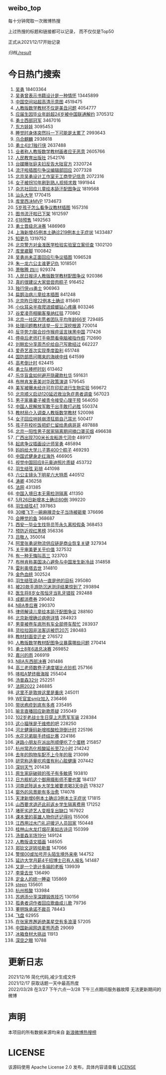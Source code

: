 weibo_top  
---
每十分钟爬取一次微博热搜  

上过热搜的标题和链接都可以记录， 而不仅仅是Top50

正式从2021/12/17开始记录  

*归档[./result](./result/)*

# 今日热门搜索  
1. [吴勇](https://s.weibo.com//weibo?q=%23%E5%90%B4%E5%8B%87%23&Refer=top) 18403364
2. [吴勇曾表示书籍设计是一种情怀](https://s.weibo.com//weibo?q=%23%E5%90%B4%E5%8B%87%E6%9B%BE%E8%A1%A8%E7%A4%BA%E4%B9%A6%E7%B1%8D%E8%AE%BE%E8%AE%A1%E6%98%AF%E4%B8%80%E7%A7%8D%E6%83%85%E6%80%80%23&Refer=top) 13445899
3. [中国空间站超高清示意图](https://s.weibo.com//weibo?q=%23%E4%B8%AD%E5%9B%BD%E7%A9%BA%E9%97%B4%E7%AB%99%E8%B6%85%E9%AB%98%E6%B8%85%E7%A4%BA%E6%84%8F%E5%9B%BE%23&Refer=top) 4519475
4. [人教版数学教材不仅是美丑问题](https://s.weibo.com//weibo?q=%23%E4%BA%BA%E6%95%99%E7%89%88%E6%95%B0%E5%AD%A6%E6%95%99%E6%9D%90%E4%B8%8D%E4%BB%85%E6%98%AF%E7%BE%8E%E4%B8%91%E9%97%AE%E9%A2%98%23&Refer=top) 4054777
5. [应届生因毕业年龄超24岁被中国联通解约](https://s.weibo.com//weibo?q=%23%E5%BA%94%E5%B1%8A%E7%94%9F%E5%9B%A0%E6%AF%95%E4%B8%9A%E5%B9%B4%E9%BE%84%E8%B6%8524%E5%B2%81%E8%A2%AB%E4%B8%AD%E5%9B%BD%E8%81%94%E9%80%9A%E8%A7%A3%E7%BA%A6%23&Refer=top) 3705312
6. [勇士西部冠军](https://s.weibo.com//weibo?q=%23%E5%8B%87%E5%A3%AB%E8%A5%BF%E9%83%A8%E5%86%A0%E5%86%9B%23&Refer=top) 3467016
7. [东方娃娃](https://s.weibo.com//weibo?q=%23%E4%B8%9C%E6%96%B9%E5%A8%83%E5%A8%83%23&Refer=top) 3095453
8. [睡觉时身体突然抖一下可能是太累了](https://s.weibo.com//weibo?q=%23%E7%9D%A1%E8%A7%89%E6%97%B6%E8%BA%AB%E4%BD%93%E7%AA%81%E7%84%B6%E6%8A%96%E4%B8%80%E4%B8%8B%E5%8F%AF%E8%83%BD%E6%98%AF%E5%A4%AA%E7%B4%AF%E4%BA%86%23&Refer=top) 2993643
9. [乌合麒麟](https://s.weibo.com//weibo?q=%23%E4%B9%8C%E5%90%88%E9%BA%92%E9%BA%9F%23&Refer=top) 2938618
10. [勇士4比1独行侠](https://s.weibo.com//weibo?q=%23%E5%8B%87%E5%A3%AB4%E6%AF%941%E7%8B%AC%E8%A1%8C%E4%BE%A0%23&Refer=top) 2637488
11. [业者称人教版数学教材画者应无恶意](https://s.weibo.com//weibo?q=%23%E4%B8%9A%E8%80%85%E7%A7%B0%E4%BA%BA%E6%95%99%E7%89%88%E6%95%B0%E5%AD%A6%E6%95%99%E6%9D%90%E7%94%BB%E8%80%85%E5%BA%94%E6%97%A0%E6%81%B6%E6%84%8F%23&Refer=top) 2605766
12. [人民教育出版社](https://s.weibo.com//weibo?q=%23%E4%BA%BA%E6%B0%91%E6%95%99%E8%82%B2%E5%87%BA%E7%89%88%E7%A4%BE%23&Refer=top) 2542176
13. [台媒曝张庭夫妇反告大陆官方](https://s.weibo.com//weibo?q=%23%E5%8F%B0%E5%AA%92%E6%9B%9D%E5%BC%A0%E5%BA%AD%E5%A4%AB%E5%A6%87%E5%8F%8D%E5%91%8A%E5%A4%A7%E9%99%86%E5%AE%98%E6%96%B9%23&Refer=top) 2320724
14. [流汗啦插图引争议编辑部回应](https://s.weibo.com//weibo?q=%23%E6%B5%81%E6%B1%97%E5%95%A6%E6%8F%92%E5%9B%BE%E5%BC%95%E4%BA%89%E8%AE%AE%E7%BC%96%E8%BE%91%E9%83%A8%E5%9B%9E%E5%BA%94%23&Refer=top) 2077328
15. [北京吴勇设计工作室无工商登记信息](https://s.weibo.com//weibo?q=%23%E5%8C%97%E4%BA%AC%E5%90%B4%E5%8B%87%E8%AE%BE%E8%AE%A1%E5%B7%A5%E4%BD%9C%E5%AE%A4%E6%97%A0%E5%B7%A5%E5%95%86%E7%99%BB%E8%AE%B0%E4%BF%A1%E6%81%AF%23&Refer=top) 2072316
16. [女子被拐10年刷到熟人视频求救](https://s.weibo.com//weibo?q=%23%E5%A5%B3%E5%AD%90%E8%A2%AB%E6%8B%9010%E5%B9%B4%E5%88%B7%E5%88%B0%E7%86%9F%E4%BA%BA%E8%A7%86%E9%A2%91%E6%B1%82%E6%95%91%23&Refer=top) 1991944
17. [杂志社回应儿童绘本舔汗配图争议](https://s.weibo.com//weibo?q=%23%E6%9D%82%E5%BF%97%E7%A4%BE%E5%9B%9E%E5%BA%94%E5%84%BF%E7%AB%A5%E7%BB%98%E6%9C%AC%E8%88%94%E6%B1%97%E9%85%8D%E5%9B%BE%E4%BA%89%E8%AE%AE%23&Refer=top) 1819568
18. [汕头大学](https://s.weibo.com//weibo?q=%E6%B1%95%E5%A4%B4%E5%A4%A7%E5%AD%A6&Refer=top) 1770415
19. [库里西决MVP](https://s.weibo.com//weibo?q=%23%E5%BA%93%E9%87%8C%E8%A5%BF%E5%86%B3MVP%23&Refer=top) 1734673
20. [5岁孩子怎么看争议教材插图](https://s.weibo.com//weibo?q=%235%E5%B2%81%E5%AD%A9%E5%AD%90%E6%80%8E%E4%B9%88%E7%9C%8B%E4%BA%89%E8%AE%AE%E6%95%99%E6%9D%90%E6%8F%92%E5%9B%BE%23&Refer=top) 1657316
21. [图书流汗啦已下架](https://s.weibo.com//weibo?q=%23%E5%9B%BE%E4%B9%A6%E6%B5%81%E6%B1%97%E5%95%A6%E5%B7%B2%E4%B8%8B%E6%9E%B6%23&Refer=top) 1612597
22. [618预售](https://s.weibo.com//weibo?q=%23618%E9%A2%84%E5%94%AE%23&Refer=top) 1492563
23. [勇士晋级总决赛](https://s.weibo.com//weibo?q=%23%E5%8B%87%E5%A3%AB%E6%99%8B%E7%BA%A7%E6%80%BB%E5%86%B3%E8%B5%9B%23&Refer=top) 1486969
24. [上海新增45例本土确诊219例本土无症状](https://s.weibo.com//weibo?q=%23%E4%B8%8A%E6%B5%B7%E6%96%B0%E5%A2%9E45%E4%BE%8B%E6%9C%AC%E5%9C%9F%E7%A1%AE%E8%AF%8A219%E4%BE%8B%E6%9C%AC%E5%9C%9F%E6%97%A0%E7%97%87%E7%8A%B6%23&Refer=top) 1433487
25. [知更鸟](https://s.weibo.com//weibo?q=%E7%9F%A5%E6%9B%B4%E9%B8%9F&Refer=top) 1319752
26. [北京警方对金准医学检验实验室立案侦查](https://s.weibo.com//weibo?q=%23%E5%8C%97%E4%BA%AC%E8%AD%A6%E6%96%B9%E5%AF%B9%E9%87%91%E5%87%86%E5%8C%BB%E5%AD%A6%E6%A3%80%E9%AA%8C%E5%AE%9E%E9%AA%8C%E5%AE%A4%E7%AB%8B%E6%A1%88%E4%BE%A6%E6%9F%A5%23&Refer=top) 1302120
27. [库里崴脚](https://s.weibo.com//weibo?q=%23%E5%BA%93%E9%87%8C%E5%B4%B4%E8%84%9A%23&Refer=top) 1100842
28. [吴勇尚未正面回应引争议插图](https://s.weibo.com//weibo?q=%23%E5%90%B4%E5%8B%87%E5%B0%9A%E6%9C%AA%E6%AD%A3%E9%9D%A2%E5%9B%9E%E5%BA%94%E5%BC%95%E4%BA%89%E8%AE%AE%E6%8F%92%E5%9B%BE%23&Refer=top) 1096528
29. [朱一龙六公主谁更记仇](https://s.weibo.com//weibo?q=%23%E6%9C%B1%E4%B8%80%E9%BE%99%E5%85%AD%E5%85%AC%E4%B8%BB%E8%B0%81%E6%9B%B4%E8%AE%B0%E4%BB%87%23&Refer=top) 1018501
30. [萧敬腾 四川](https://s.weibo.com//weibo?q=%E8%90%A7%E6%95%AC%E8%85%BE%20%E5%9B%9B%E5%B7%9D&Refer=top) 929374
31. [人民日报评人教版数学教材配图争议](https://s.weibo.com//weibo?q=%23%E4%BA%BA%E6%B0%91%E6%97%A5%E6%8A%A5%E8%AF%84%E4%BA%BA%E6%95%99%E7%89%88%E6%95%B0%E5%AD%A6%E6%95%99%E6%9D%90%E9%85%8D%E5%9B%BE%E4%BA%89%E8%AE%AE%23&Refer=top) 920386
32. [真的很建议大家尝尝肉粽子](https://s.weibo.com//weibo?q=%23%E7%9C%9F%E7%9A%84%E5%BE%88%E5%BB%BA%E8%AE%AE%E5%A4%A7%E5%AE%B6%E5%B0%9D%E5%B0%9D%E8%82%89%E7%B2%BD%E5%AD%90%23&Refer=top) 916452
33. [独行侠vs勇士](https://s.weibo.com//weibo?q=%23%E7%8B%AC%E8%A1%8C%E4%BE%A0vs%E5%8B%87%E5%A3%AB%23&Refer=top) 906963
34. [扁鹊治病儿童绘本插图](https://s.weibo.com//weibo?q=%23%E6%89%81%E9%B9%8A%E6%B2%BB%E7%97%85%E5%84%BF%E7%AB%A5%E7%BB%98%E6%9C%AC%E6%8F%92%E5%9B%BE%23&Refer=top) 841248
35. [北京昨日增22例本土确诊](https://s.weibo.com//weibo?q=%23%E5%8C%97%E4%BA%AC%E6%98%A8%E6%97%A5%E5%A2%9E22%E4%BE%8B%E6%9C%AC%E5%9C%9F%E7%A1%AE%E8%AF%8A%23&Refer=top) 815661
36. [小伙耳朵半夜爬进蟑螂钻心疼痛](https://s.weibo.com//weibo?q=%23%E5%B0%8F%E4%BC%99%E8%80%B3%E6%9C%B5%E5%8D%8A%E5%A4%9C%E7%88%AC%E8%BF%9B%E8%9F%91%E8%9E%82%E9%92%BB%E5%BF%83%E7%96%BC%E7%97%9B%23&Refer=top) 803246
37. [谷爱凌亮相掮客戛纳红毯](https://s.weibo.com//weibo?q=%23%E8%B0%B7%E7%88%B1%E5%87%8C%E4%BA%AE%E7%9B%B8%E6%8E%AE%E5%AE%A2%E6%88%9B%E7%BA%B3%E7%BA%A2%E6%AF%AF%23&Refer=top) 770862
38. [北京一社区志愿者团队平均年龄66岁](https://s.weibo.com//weibo?q=%23%E5%8C%97%E4%BA%AC%E4%B8%80%E7%A4%BE%E5%8C%BA%E5%BF%97%E6%84%BF%E8%80%85%E5%9B%A2%E9%98%9F%E5%B9%B3%E5%9D%87%E5%B9%B4%E9%BE%8466%E5%B2%81%23&Refer=top) 729485
39. [处理问题教材该举一反三深挖根源](https://s.weibo.com//weibo?q=%23%E5%A4%84%E7%90%86%E9%97%AE%E9%A2%98%E6%95%99%E6%9D%90%E8%AF%A5%E4%B8%BE%E4%B8%80%E5%8F%8D%E4%B8%89%E6%B7%B1%E6%8C%96%E6%A0%B9%E6%BA%90%23&Refer=top) 720014
40. [反华势力联合炒作猴痘谣言抹黑中国](https://s.weibo.com//weibo?q=%23%E5%8F%8D%E5%8D%8E%E5%8A%BF%E5%8A%9B%E8%81%94%E5%90%88%E7%82%92%E4%BD%9C%E7%8C%B4%E7%97%98%E8%B0%A3%E8%A8%80%E6%8A%B9%E9%BB%91%E4%B8%AD%E5%9B%BD%23&Refer=top) 717426
41. [停电后老师打手电筒看电脑被指作假](https://s.weibo.com//weibo?q=%23%E5%81%9C%E7%94%B5%E5%90%8E%E8%80%81%E5%B8%88%E6%89%93%E6%89%8B%E7%94%B5%E7%AD%92%E7%9C%8B%E7%94%B5%E8%84%91%E8%A2%AB%E6%8C%87%E4%BD%9C%E5%81%87%23&Refer=top) 712690
42. [刘畊宏分享周杰伦给自己写歌经过](https://s.weibo.com//weibo?q=%23%E5%88%98%E7%95%8A%E5%AE%8F%E5%88%86%E4%BA%AB%E5%91%A8%E6%9D%B0%E4%BC%A6%E7%BB%99%E8%87%AA%E5%B7%B1%E5%86%99%E6%AD%8C%E7%BB%8F%E8%BF%87%23&Refer=top) 662227
43. [爱奇艺首次实现季度盈利](https://s.weibo.com//weibo?q=%23%E7%88%B1%E5%A5%87%E8%89%BA%E9%A6%96%E6%AC%A1%E5%AE%9E%E7%8E%B0%E5%AD%A3%E5%BA%A6%E7%9B%88%E5%88%A9%23&Refer=top) 651748
44. [国防部质问哪来的海峡中线](https://s.weibo.com//weibo?q=%23%E5%9B%BD%E9%98%B2%E9%83%A8%E8%B4%A8%E9%97%AE%E5%93%AA%E6%9D%A5%E7%9A%84%E6%B5%B7%E5%B3%A1%E4%B8%AD%E7%BA%BF%23&Refer=top) 641599
45. [高考倒计时](https://s.weibo.com//weibo?q=%E9%AB%98%E8%80%83%E5%80%92%E8%AE%A1%E6%97%B6&Refer=top) 624415
46. [勇士队捧杯时刻](https://s.weibo.com//weibo?q=%23%E5%8B%87%E5%A3%AB%E9%98%9F%E6%8D%A7%E6%9D%AF%E6%97%B6%E5%88%BB%23&Refer=top) 613462
47. [乐华盲盒如何避开隐藏款杜华](https://s.weibo.com//weibo?q=%23%E4%B9%90%E5%8D%8E%E7%9B%B2%E7%9B%92%E5%A6%82%E4%BD%95%E9%81%BF%E5%BC%80%E9%9A%90%E8%97%8F%E6%AC%BE%E6%9D%9C%E5%8D%8E%23&Refer=top) 591631
48. [布林肯发表美对华政策演讲](https://s.weibo.com//weibo?q=%23%E5%B8%83%E6%9E%97%E8%82%AF%E5%8F%91%E8%A1%A8%E7%BE%8E%E5%AF%B9%E5%8D%8E%E6%94%BF%E7%AD%96%E6%BC%94%E8%AE%B2%23&Refer=top) 579545
49. [美军被曝未经许可在印尼进行生物实验](https://s.weibo.com//weibo?q=%23%E7%BE%8E%E5%86%9B%E8%A2%AB%E6%9B%9D%E6%9C%AA%E7%BB%8F%E8%AE%B8%E5%8F%AF%E5%9C%A8%E5%8D%B0%E5%B0%BC%E8%BF%9B%E8%A1%8C%E7%94%9F%E7%89%A9%E5%AE%9E%E9%AA%8C%23&Refer=top) 569672
50. [北京顺义启动120延迟救治急症患者调查](https://s.weibo.com//weibo?q=%23%E5%8C%97%E4%BA%AC%E9%A1%BA%E4%B9%89%E5%90%AF%E5%8A%A8120%E5%BB%B6%E8%BF%9F%E6%95%91%E6%B2%BB%E6%80%A5%E7%97%87%E6%82%A3%E8%80%85%E8%B0%83%E6%9F%A5%23&Refer=top) 567023
51. [男子家暴妻子被责令接受心理干预](https://s.weibo.com//weibo?q=%23%E7%94%B7%E5%AD%90%E5%AE%B6%E6%9A%B4%E5%A6%BB%E5%AD%90%E8%A2%AB%E8%B4%A3%E4%BB%A4%E6%8E%A5%E5%8F%97%E5%BF%83%E7%90%86%E5%B9%B2%E9%A2%84%23&Refer=top) 564050
52. [中国人民解放军敢于出手敢打必胜](https://s.weibo.com//weibo?q=%23%E4%B8%AD%E5%9B%BD%E4%BA%BA%E6%B0%91%E8%A7%A3%E6%94%BE%E5%86%9B%E6%95%A2%E4%BA%8E%E5%87%BA%E6%89%8B%E6%95%A2%E6%89%93%E5%BF%85%E8%83%9C%23&Refer=top) 550374
53. [教材局介入调查人教版数学教材](https://s.weibo.com//weibo?q=%23%E6%95%99%E6%9D%90%E5%B1%80%E4%BB%8B%E5%85%A5%E8%B0%83%E6%9F%A5%E4%BA%BA%E6%95%99%E7%89%88%E6%95%B0%E5%AD%A6%E6%95%99%E6%9D%90%23&Refer=top) 520098
54. [女子回应哄娃崩溃狂扇自己耳光](https://s.weibo.com//weibo?q=%23%E5%A5%B3%E5%AD%90%E5%9B%9E%E5%BA%94%E5%93%84%E5%A8%83%E5%B4%A9%E6%BA%83%E7%8B%82%E6%89%87%E8%87%AA%E5%B7%B1%E8%80%B3%E5%85%89%23&Refer=top) 500417
55. [孩子在校吃饭把虾仁留给患病哥哥](https://s.weibo.com//weibo?q=%23%E5%AD%A9%E5%AD%90%E5%9C%A8%E6%A0%A1%E5%90%83%E9%A5%AD%E6%8A%8A%E8%99%BE%E4%BB%81%E7%95%99%E7%BB%99%E6%82%A3%E7%97%85%E5%93%A5%E5%93%A5%23&Refer=top) 497888
56. [北京一阳性男子居家隔离期间摘口罩买烟](https://s.weibo.com//weibo?q=%23%E5%8C%97%E4%BA%AC%E4%B8%80%E9%98%B3%E6%80%A7%E7%94%B7%E5%AD%90%E5%B1%85%E5%AE%B6%E9%9A%94%E7%A6%BB%E6%9C%9F%E9%97%B4%E6%91%98%E5%8F%A3%E7%BD%A9%E4%B9%B0%E7%83%9F%23&Refer=top) 496638
57. [广西出现700米长龙船游弋河中](https://s.weibo.com//weibo?q=%23%E5%B9%BF%E8%A5%BF%E5%87%BA%E7%8E%B0700%E7%B1%B3%E9%95%BF%E9%BE%99%E8%88%B9%E6%B8%B8%E5%BC%8B%E6%B2%B3%E4%B8%AD%23&Refer=top) 489117
58. [起底争议插画设计师吴勇](https://s.weibo.com//weibo?q=%23%E8%B5%B7%E5%BA%95%E4%BA%89%E8%AE%AE%E6%8F%92%E7%94%BB%E8%AE%BE%E8%AE%A1%E5%B8%88%E5%90%B4%E5%8B%87%23&Refer=top) 485894
59. [妈妈给大学儿子寄400个粽子](https://s.weibo.com//weibo?q=%23%E5%A6%88%E5%A6%88%E7%BB%99%E5%A4%A7%E5%AD%A6%E5%84%BF%E5%AD%90%E5%AF%84400%E4%B8%AA%E7%B2%BD%E5%AD%90%23&Refer=top) 469293
60. [中国式健身走红海外](https://s.weibo.com//weibo?q=%23%E4%B8%AD%E5%9B%BD%E5%BC%8F%E5%81%A5%E8%BA%AB%E8%B5%B0%E7%BA%A2%E6%B5%B7%E5%A4%96%23&Refer=top) 466905
61. [视觉中国回应8元奥迪照片质疑](https://s.weibo.com//weibo?q=%23%E8%A7%86%E8%A7%89%E4%B8%AD%E5%9B%BD%E5%9B%9E%E5%BA%948%E5%85%83%E5%A5%A5%E8%BF%AA%E7%85%A7%E7%89%87%E8%B4%A8%E7%96%91%23&Refer=top) 453732
62. [羽生结弦 彩排](https://s.weibo.com//weibo?q=%E7%BE%BD%E7%94%9F%E7%BB%93%E5%BC%A6%20%E5%BD%A9%E6%8E%92&Refer=top) 441098
63. [六公主镜头下明星六大特质](https://s.weibo.com//weibo?q=%23%E5%85%AD%E5%85%AC%E4%B8%BB%E9%95%9C%E5%A4%B4%E4%B8%8B%E6%98%8E%E6%98%9F%E5%85%AD%E5%A4%A7%E7%89%B9%E8%B4%A8%23&Refer=top) 440512
64. [涛卿](https://s.weibo.com//weibo?q=%E6%B6%9B%E5%8D%BF&Refer=top) 436258
65. [法网](https://s.weibo.com//weibo?q=%E6%B3%95%E7%BD%91&Refer=top) 431385
66. [中国入境日本无需检测隔离](https://s.weibo.com//weibo?q=%23%E4%B8%AD%E5%9B%BD%E5%85%A5%E5%A2%83%E6%97%A5%E6%9C%AC%E6%97%A0%E9%9C%80%E6%A3%80%E6%B5%8B%E9%9A%94%E7%A6%BB%23&Refer=top) 411350
67. [5月26日新增本土确诊80例](https://s.weibo.com//weibo?q=%235%E6%9C%8826%E6%97%A5%E6%96%B0%E5%A2%9E%E6%9C%AC%E5%9C%9F%E7%A1%AE%E8%AF%8A80%E4%BE%8B%23&Refer=top) 399220
68. [羽生结弦4T](https://s.weibo.com//weibo?q=%23%E7%BE%BD%E7%94%9F%E7%BB%93%E5%BC%A64T%23&Refer=top) 397863
69. [30楼飞下一碗麻辣烫女子当场被砸晕](https://s.weibo.com//weibo?q=%2330%E6%A5%BC%E9%A3%9E%E4%B8%8B%E4%B8%80%E7%A2%97%E9%BA%BB%E8%BE%A3%E7%83%AB%E5%A5%B3%E5%AD%90%E5%BD%93%E5%9C%BA%E8%A2%AB%E7%A0%B8%E6%99%95%23&Refer=top) 376696
70. [会睡觉的鱼](https://s.weibo.com//weibo?q=%23%E4%BC%9A%E7%9D%A1%E8%A7%89%E7%9A%84%E9%B1%BC%23&Refer=top) 368687
71. [西安一毕业生找导员签永久离校假条](https://s.weibo.com//weibo?q=%23%E8%A5%BF%E5%AE%89%E4%B8%80%E6%AF%95%E4%B8%9A%E7%94%9F%E6%89%BE%E5%AF%BC%E5%91%98%E7%AD%BE%E6%B0%B8%E4%B9%85%E7%A6%BB%E6%A0%A1%E5%81%87%E6%9D%A1%23&Refer=top) 368453
72. [预防近视红黑榜](https://s.weibo.com//weibo?q=%23%E9%A2%84%E9%98%B2%E8%BF%91%E8%A7%86%E7%BA%A2%E9%BB%91%E6%A6%9C%23&Refer=top) 356336
73. [吕敬人](https://s.weibo.com//weibo?q=%E5%90%95%E6%95%AC%E4%BA%BA&Refer=top) 350014
74. [阿里张勇说物流供应链是商业恢复关键](https://s.weibo.com//weibo?q=%23%E9%98%BF%E9%87%8C%E5%BC%A0%E5%8B%87%E8%AF%B4%E7%89%A9%E6%B5%81%E4%BE%9B%E5%BA%94%E9%93%BE%E6%98%AF%E5%95%86%E4%B8%9A%E6%81%A2%E5%A4%8D%E5%85%B3%E9%94%AE%23&Refer=top) 327934
75. [关乎审美更关乎价值](https://s.weibo.com//weibo?q=%23%E5%85%B3%E4%B9%8E%E5%AE%A1%E7%BE%8E%E6%9B%B4%E5%85%B3%E4%B9%8E%E4%BB%B7%E5%80%BC%23&Refer=top) 327532
76. [有一种无悔叫高三](https://s.weibo.com//weibo?q=%23%E6%9C%89%E4%B8%80%E7%A7%8D%E6%97%A0%E6%82%94%E5%8F%AB%E9%AB%98%E4%B8%89%23&Refer=top) 323703
77. [布林肯称美国决心避免与中国发生新冷战](https://s.weibo.com//weibo?q=%23%E5%B8%83%E6%9E%97%E8%82%AF%E7%A7%B0%E7%BE%8E%E5%9B%BD%E5%86%B3%E5%BF%83%E9%81%BF%E5%85%8D%E4%B8%8E%E4%B8%AD%E5%9B%BD%E5%8F%91%E7%94%9F%E6%96%B0%E5%86%B7%E6%88%98%23&Refer=top) 314858
78. [雷利奥塔去世](https://s.weibo.com//weibo?q=%23%E9%9B%B7%E5%88%A9%E5%A5%A5%E5%A1%94%E5%8E%BB%E4%B8%96%23&Refer=top) 314810
79. [金色血统](https://s.weibo.com//weibo?q=%23%E9%87%91%E8%89%B2%E8%A1%80%E7%BB%9F%23&Refer=top) 302524
80. [羽生结弦说4A一直是他的目标](https://s.weibo.com//weibo?q=%23%E7%BE%BD%E7%94%9F%E7%BB%93%E5%BC%A6%E8%AF%B44A%E4%B8%80%E7%9B%B4%E6%98%AF%E4%BB%96%E7%9A%84%E7%9B%AE%E6%A0%87%23&Refer=top) 295080
81. [被20款手游防沉迷测评结果惊到了](https://s.weibo.com//weibo?q=%23%E8%A2%AB20%E6%AC%BE%E6%89%8B%E6%B8%B8%E9%98%B2%E6%B2%89%E8%BF%B7%E6%B5%8B%E8%AF%84%E7%BB%93%E6%9E%9C%E6%83%8A%E5%88%B0%E4%BA%86%23&Refer=top) 293894
82. [医生将8岁女孩恒牙当乳牙错拔](https://s.weibo.com//weibo?q=%23%E5%8C%BB%E7%94%9F%E5%B0%868%E5%B2%81%E5%A5%B3%E5%AD%A9%E6%81%92%E7%89%99%E5%BD%93%E4%B9%B3%E7%89%99%E9%94%99%E6%8B%94%23&Refer=top) 292488
83. [成都消费券](https://s.weibo.com//weibo?q=%23%E6%88%90%E9%83%BD%E6%B6%88%E8%B4%B9%E5%88%B8%23&Refer=top) 290402
84. [NBA季后赛](https://s.weibo.com//weibo?q=NBA%E5%AD%A3%E5%90%8E%E8%B5%9B&Refer=top) 290370
85. [律师解读儿童绘本舔汗配图争议](https://s.weibo.com//weibo?q=%23%E5%BE%8B%E5%B8%88%E8%A7%A3%E8%AF%BB%E5%84%BF%E7%AB%A5%E7%BB%98%E6%9C%AC%E8%88%94%E6%B1%97%E9%85%8D%E5%9B%BE%E4%BA%89%E8%AE%AE%23&Refer=top) 288160
86. [北京新增确诊病例详情](https://s.weibo.com//weibo?q=%23%E5%8C%97%E4%BA%AC%E6%96%B0%E5%A2%9E%E7%A1%AE%E8%AF%8A%E7%97%85%E4%BE%8B%E8%AF%A6%E6%83%85%23&Refer=top) 284923
87. [男童被卷车底所有车全部停车帮忙](https://s.weibo.com//weibo?q=%23%E7%94%B7%E7%AB%A5%E8%A2%AB%E5%8D%B7%E8%BD%A6%E5%BA%95%E6%89%80%E6%9C%89%E8%BD%A6%E5%85%A8%E9%83%A8%E5%81%9C%E8%BD%A6%E5%B8%AE%E5%BF%99%23&Refer=top) 283937
88. [货拉拉因非法客运被罚20万](https://s.weibo.com//weibo?q=%23%E8%B4%A7%E6%8B%89%E6%8B%89%E5%9B%A0%E9%9D%9E%E6%B3%95%E5%AE%A2%E8%BF%90%E8%A2%AB%E7%BD%9A20%E4%B8%87%23&Refer=top) 280483
89. [教材封面变迁史](https://s.weibo.com//weibo?q=%23%E6%95%99%E6%9D%90%E5%B0%81%E9%9D%A2%E5%8F%98%E8%BF%81%E5%8F%B2%23&Refer=top) 276572
90. [人教版数学教材配图争议暴露哪些问题](https://s.weibo.com//weibo?q=%23%E4%BA%BA%E6%95%99%E7%89%88%E6%95%B0%E5%AD%A6%E6%95%99%E6%9D%90%E9%85%8D%E5%9B%BE%E4%BA%89%E8%AE%AE%E6%9A%B4%E9%9C%B2%E5%93%AA%E4%BA%9B%E9%97%AE%E9%A2%98%23&Refer=top) 270414
91. [勇士8年6进总决赛](https://s.weibo.com//weibo?q=%23%E5%8B%87%E5%A3%AB8%E5%B9%B46%E8%BF%9B%E6%80%BB%E5%86%B3%E8%B5%9B%23&Refer=top) 269852
92. [嘉兴的雨](https://s.weibo.com//weibo?q=%E5%98%89%E5%85%B4%E7%9A%84%E9%9B%A8&Refer=top) 266919
93. [NBA东西部决赛](https://s.weibo.com//weibo?q=%23NBA%E4%B8%9C%E8%A5%BF%E9%83%A8%E5%86%B3%E8%B5%9B%23&Refer=top) 261486
94. [高三老师数卷子速度堪比点钞机](https://s.weibo.com//weibo?q=%23%E9%AB%98%E4%B8%89%E8%80%81%E5%B8%88%E6%95%B0%E5%8D%B7%E5%AD%90%E9%80%9F%E5%BA%A6%E5%A0%AA%E6%AF%94%E7%82%B9%E9%92%9E%E6%9C%BA%23&Refer=top) 257166
95. [哆啦A梦终极海报](https://s.weibo.com//weibo?q=%23%E5%93%86%E5%95%A6A%E6%A2%A6%E7%BB%88%E6%9E%81%E6%B5%B7%E6%8A%A5%23&Refer=top) 255404
96. [汤普森32分](https://s.weibo.com//weibo?q=%23%E6%B1%A4%E6%99%AE%E6%A3%AE32%E5%88%86%23&Refer=top) 252251
97. [法网2022](https://s.weibo.com//weibo?q=%23%E6%B3%95%E7%BD%912022%23&Refer=top) 246885
98. [这里不是敦煌这里是重庆](https://s.weibo.com//weibo?q=%23%E8%BF%99%E9%87%8C%E4%B8%8D%E6%98%AF%E6%95%A6%E7%85%8C%E8%BF%99%E9%87%8C%E6%98%AF%E9%87%8D%E5%BA%86%23&Refer=top) 245011
99. [WE官宣smlz加入](https://s.weibo.com//weibo?q=%23WE%E5%AE%98%E5%AE%A3smlz%E5%8A%A0%E5%85%A5%23&Refer=top) 236466
100. [带状疱疹到底有多疼](https://s.weibo.com//weibo?q=%23%E5%B8%A6%E7%8A%B6%E7%96%B1%E7%96%B9%E5%88%B0%E5%BA%95%E6%9C%89%E5%A4%9A%E7%96%BC%23&Refer=top) 235495
101. [喻言直播回应新歌质疑](https://s.weibo.com//weibo?q=%23%E5%96%BB%E8%A8%80%E7%9B%B4%E6%92%AD%E5%9B%9E%E5%BA%94%E6%96%B0%E6%AD%8C%E8%B4%A8%E7%96%91%23&Refer=top) 235049
102. [102岁老战士生日穿上志愿军军装](https://s.weibo.com//weibo?q=%23102%E5%B2%81%E8%80%81%E6%88%98%E5%A3%AB%E7%94%9F%E6%97%A5%E7%A9%BF%E4%B8%8A%E5%BF%97%E6%84%BF%E5%86%9B%E5%86%9B%E8%A3%85%23&Refer=top) 228384
103. [这小猫咪是干维修的吧](https://s.weibo.com//weibo?q=%23%E8%BF%99%E5%B0%8F%E7%8C%AB%E5%92%AA%E6%98%AF%E5%B9%B2%E7%BB%B4%E4%BF%AE%E7%9A%84%E5%90%A7%23&Refer=top) 228250
104. [河北健康码新增核酸检测倒计时](https://s.weibo.com//weibo?q=%23%E6%B2%B3%E5%8C%97%E5%81%A5%E5%BA%B7%E7%A0%81%E6%96%B0%E5%A2%9E%E6%A0%B8%E9%85%B8%E6%A3%80%E6%B5%8B%E5%80%92%E8%AE%A1%E6%97%B6%23&Refer=top) 225196
105. [水花兄弟联手终结比赛](https://s.weibo.com//weibo?q=%23%E6%B0%B4%E8%8A%B1%E5%85%84%E5%BC%9F%E8%81%94%E6%89%8B%E7%BB%88%E7%BB%93%E6%AF%94%E8%B5%9B%23&Refer=top) 224186
106. [迷路小朋友在派出所顺便吃了个蛋糕](https://s.weibo.com//weibo?q=%23%E8%BF%B7%E8%B7%AF%E5%B0%8F%E6%9C%8B%E5%8F%8B%E5%9C%A8%E6%B4%BE%E5%87%BA%E6%89%80%E9%A1%BA%E4%BE%BF%E5%90%83%E4%BA%86%E4%B8%AA%E8%9B%8B%E7%B3%95%23&Refer=top) 215857
107. [杭州常态化核酸延长至72小时](https://s.weibo.com//weibo?q=%23%E6%9D%AD%E5%B7%9E%E5%B8%B8%E6%80%81%E5%8C%96%E6%A0%B8%E9%85%B8%E5%BB%B6%E9%95%BF%E8%87%B372%E5%B0%8F%E6%97%B6%23&Refer=top) 214242
108. [去年的购物车配不上今年的我](https://s.weibo.com//weibo?q=%23%E5%8E%BB%E5%B9%B4%E7%9A%84%E8%B4%AD%E7%89%A9%E8%BD%A6%E9%85%8D%E4%B8%8D%E4%B8%8A%E4%BB%8A%E5%B9%B4%E7%9A%84%E6%88%91%23&Refer=top) 213099
109. [研究称适量吃鸡蛋有利心脏健康](https://s.weibo.com//weibo?q=%23%E7%A0%94%E7%A9%B6%E7%A7%B0%E9%80%82%E9%87%8F%E5%90%83%E9%B8%A1%E8%9B%8B%E6%9C%89%E5%88%A9%E5%BF%83%E8%84%8F%E5%81%A5%E5%BA%B7%23&Refer=top) 207442
110. [深圳天气](https://s.weibo.com//weibo?q=%E6%B7%B1%E5%9C%B3%E5%A4%A9%E6%B0%94&Refer=top) 201438
111. [原生家庭破碎的孩子有多敏感](https://s.weibo.com//weibo?q=%23%E5%8E%9F%E7%94%9F%E5%AE%B6%E5%BA%AD%E7%A0%B4%E7%A2%8E%E7%9A%84%E5%AD%A9%E5%AD%90%E6%9C%89%E5%A4%9A%E6%95%8F%E6%84%9F%23&Refer=top) 193810
112. [日方舰机这个御用摄影师不要也罢](https://s.weibo.com//weibo?q=%23%E6%97%A5%E6%96%B9%E8%88%B0%E6%9C%BA%E8%BF%99%E4%B8%AA%E5%BE%A1%E7%94%A8%E6%91%84%E5%BD%B1%E5%B8%88%E4%B8%8D%E8%A6%81%E4%B9%9F%E7%BD%A2%23&Refer=top) 184137
113. [河南武陟返乡大学生被要求喝3天中药](https://s.weibo.com//weibo?q=%23%E6%B2%B3%E5%8D%97%E6%AD%A6%E9%99%9F%E8%BF%94%E4%B9%A1%E5%A4%A7%E5%AD%A6%E7%94%9F%E8%A2%AB%E8%A6%81%E6%B1%82%E5%96%9D3%E5%A4%A9%E4%B8%AD%E8%8D%AF%23&Refer=top) 178327
114. [窗外的风景能有多治愈](https://s.weibo.com//weibo?q=%23%E7%AA%97%E5%A4%96%E7%9A%84%E9%A3%8E%E6%99%AF%E8%83%BD%E6%9C%89%E5%A4%9A%E6%B2%BB%E6%84%88%23&Refer=top) 174078
115. [天津新增6例本土确诊3例本土无症状](https://s.weibo.com//weibo?q=%23%E5%A4%A9%E6%B4%A5%E6%96%B0%E5%A2%9E6%E4%BE%8B%E6%9C%AC%E5%9C%9F%E7%A1%AE%E8%AF%8A3%E4%BE%8B%E6%9C%AC%E5%9C%9F%E6%97%A0%E7%97%87%E7%8A%B6%23&Refer=top) 171815
116. [山西要求退还此前返乡学生隔离费用](https://s.weibo.com//weibo?q=%23%E5%B1%B1%E8%A5%BF%E8%A6%81%E6%B1%82%E9%80%80%E8%BF%98%E6%AD%A4%E5%89%8D%E8%BF%94%E4%B9%A1%E5%AD%A6%E7%94%9F%E9%9A%94%E7%A6%BB%E8%B4%B9%E7%94%A8%23&Refer=top) 171252
117. [堵死劣迹艺人变相复出缺口](https://s.weibo.com//weibo?q=%23%E5%A0%B5%E6%AD%BB%E5%8A%A3%E8%BF%B9%E8%89%BA%E4%BA%BA%E5%8F%98%E7%9B%B8%E5%A4%8D%E5%87%BA%E7%BC%BA%E5%8F%A3%23&Refer=top) 167922
118. [课本里的英雄人物你还记得吗](https://s.weibo.com//weibo?q=%23%E8%AF%BE%E6%9C%AC%E9%87%8C%E7%9A%84%E8%8B%B1%E9%9B%84%E4%BA%BA%E7%89%A9%E4%BD%A0%E8%BF%98%E8%AE%B0%E5%BE%97%E5%90%97%23&Refer=top) 155006
119. [江西用过水门礼迎援沪人员回家](https://s.weibo.com//weibo?q=%23%E6%B1%9F%E8%A5%BF%E7%94%A8%E8%BF%87%E6%B0%B4%E9%97%A8%E7%A4%BC%E8%BF%8E%E6%8F%B4%E6%B2%AA%E4%BA%BA%E5%91%98%E5%9B%9E%E5%AE%B6%23&Refer=top) 150448
120. [桂林山水龙灯烟花美如古诗词](https://s.weibo.com//weibo?q=%23%E6%A1%82%E6%9E%97%E5%B1%B1%E6%B0%B4%E9%BE%99%E7%81%AF%E7%83%9F%E8%8A%B1%E7%BE%8E%E5%A6%82%E5%8F%A4%E8%AF%97%E8%AF%8D%23&Refer=top) 150399
121. [汤普森半场19分](https://s.weibo.com//weibo?q=%23%E6%B1%A4%E6%99%AE%E6%A3%AE%E5%8D%8A%E5%9C%BA19%E5%88%86%23&Refer=top) 149124
122. [人教版语文插画](https://s.weibo.com//weibo?q=%23%E4%BA%BA%E6%95%99%E7%89%88%E8%AF%AD%E6%96%87%E6%8F%92%E7%94%BB%23&Refer=top) 148505
123. [郑钦文逆转哈勒普](https://s.weibo.com//weibo?q=%23%E9%83%91%E9%92%A6%E6%96%87%E9%80%86%E8%BD%AC%E5%93%88%E5%8B%92%E6%99%AE%23&Refer=top) 147066
124. [警惕00或加号开头陌生境外来电](https://s.weibo.com//weibo?q=%23%E8%AD%A6%E6%83%9500%E6%88%96%E5%8A%A0%E5%8F%B7%E5%BC%80%E5%A4%B4%E9%99%8C%E7%94%9F%E5%A2%83%E5%A4%96%E6%9D%A5%E7%94%B5%23&Refer=top) 144752
125. [延边大学月薪4千招博士已有人报名](https://s.weibo.com//weibo?q=%23%E5%BB%B6%E8%BE%B9%E5%A4%A7%E5%AD%A6%E6%9C%88%E8%96%AA4%E5%8D%83%E6%8B%9B%E5%8D%9A%E5%A3%AB%E5%B7%B2%E6%9C%89%E4%BA%BA%E6%8A%A5%E5%90%8D%23&Refer=top) 141487
126. [又是一个诡计多端的老板](https://s.weibo.com//weibo?q=%23%E5%8F%88%E6%98%AF%E4%B8%80%E4%B8%AA%E8%AF%A1%E8%AE%A1%E5%A4%9A%E7%AB%AF%E7%9A%84%E8%80%81%E6%9D%BF%23&Refer=top) 139939
127. [李挚去世](https://s.weibo.com//weibo?q=%23%E6%9D%8E%E6%8C%9A%E5%8E%BB%E4%B8%96%23&Refer=top) 136490
128. [定金人的统一睡姿](https://s.weibo.com//weibo?q=%23%E5%AE%9A%E9%87%91%E4%BA%BA%E7%9A%84%E7%BB%9F%E4%B8%80%E7%9D%A1%E5%A7%BF%23&Refer=top) 135869
129. [stepn](https://s.weibo.com//weibo?q=stepn&Refer=top) 135601
130. [杭州核酸](https://s.weibo.com//weibo?q=%E6%9D%AD%E5%B7%9E%E6%A0%B8%E9%85%B8&Refer=top) 133984
131. [苏炳添分享深蹲锻炼技巧](https://s.weibo.com//weibo?q=%23%E8%8B%8F%E7%82%B3%E6%B7%BB%E5%88%86%E4%BA%AB%E6%B7%B1%E8%B9%B2%E9%94%BB%E7%82%BC%E6%8A%80%E5%B7%A7%23&Refer=top) 130156
132. [孤勇者词作者回应歌曲成儿歌](https://s.weibo.com//weibo?q=%23%E5%AD%A4%E5%8B%87%E8%80%85%E8%AF%8D%E4%BD%9C%E8%80%85%E5%9B%9E%E5%BA%94%E6%AD%8C%E6%9B%B2%E6%88%90%E5%84%BF%E6%AD%8C%23&Refer=top) 79736
133. [董明珠承诺不裁员](https://s.weibo.com//weibo?q=%23%E8%91%A3%E6%98%8E%E7%8F%A0%E6%89%BF%E8%AF%BA%E4%B8%8D%E8%A3%81%E5%91%98%23&Refer=top) 78443
134. [飞盘](https://s.weibo.com//weibo?q=%E9%A3%9E%E7%9B%98&Refer=top) 62955
135. [在张家界邂逅绝美星空有多浪漫](https://s.weibo.com//weibo?q=%23%E5%9C%A8%E5%BC%A0%E5%AE%B6%E7%95%8C%E9%82%82%E9%80%85%E7%BB%9D%E7%BE%8E%E6%98%9F%E7%A9%BA%E6%9C%89%E5%A4%9A%E6%B5%AA%E6%BC%AB%23&Refer=top) 57205
136. [中国新闻网连麦熊丙奇](https://s.weibo.com//weibo?q=%23%E4%B8%AD%E5%9B%BD%E6%96%B0%E9%97%BB%E7%BD%91%E8%BF%9E%E9%BA%A6%E7%86%8A%E4%B8%99%E5%A5%87%23&Refer=top) 29069
137. [冰箱食材大挑战](https://s.weibo.com//weibo?q=%E5%86%B0%E7%AE%B1%E9%A3%9F%E6%9D%90%E5%A4%A7%E6%8C%91%E6%88%98&Refer=top) 11913
138. [深空之眼](https://s.weibo.com//weibo?q=%23%E6%B7%B1%E7%A9%BA%E4%B9%8B%E7%9C%BC%23&Refer=top) 10788
# 更新日志  
2021/12/16  简化代码,减少生成文件  
2021/12/17  获取话题一天中最高热度  
2022/03/28  在3/27 下午六点—3/28 下午三点期间服务器故障 无法更新期间的微博  
# 声明  
本项目的所有数据来源均来自 [新浪微博热搜榜](https://s.weibo.com/top/summary)  

# LICENSE
该源码使用 Apache License 2.0 发布，具体内容请查看 [LICENSE](./LICENSE)
